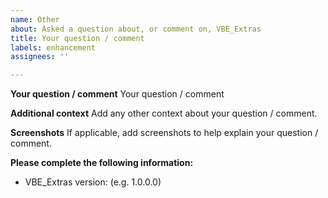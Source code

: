 ```yaml
---
name: Other
about: Asked a question about, or comment on, VBE_Extras
title: Your question / comment
labels: enhancement
assignees: ''

---
```


**Your question / comment**
Your question / comment

**Additional context**
Add any other context about your question / comment.

**Screenshots**
If applicable, add screenshots to help explain your question / comment.

**Please complete the following information:**
 - VBE_Extras version: (e.g. 1.0.0.0)

